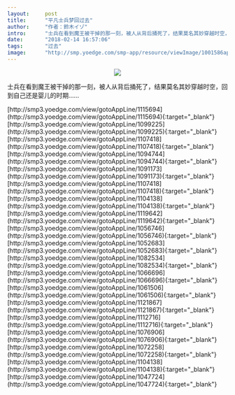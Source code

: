 ```yaml
---
layout:     post
title:      "平凡士兵梦回过去"
author:     "作者：鈴木イゾ"
intro:      "士兵在看到魔王被干掉的那一刻，被人从背后捅死了，结果莫名其妙穿越时空，回到自己还是婴儿的时期……"
date:       "2018-02-14 16:57:06"
tags:       "过去"
image:      "http://smp.yoedge.com/smp-app/resource/viewImage/1001586appline.png"
---
```

<div style="text-align: center">
<p><img src="http://smp.yoedge.com/smp-app/resource/viewImage/1001586appline.png"/></p>
</div>
<p class="post-meta">
<span>士兵在看到魔王被干掉的那一刻，被人从背后捅死了，结果莫名其妙穿越时空，回到自己还是婴儿的时期……</span>
</p>
[http://smp3.yoedge.com/view/gotoAppLine/1115694](http://smp3.yoedge.com/view/gotoAppLine/1115694){:target="_blank"}
[http://smp3.yoedge.com/view/gotoAppLine/1099225](http://smp3.yoedge.com/view/gotoAppLine/1099225){:target="_blank"}
[http://smp3.yoedge.com/view/gotoAppLine/1107418](http://smp3.yoedge.com/view/gotoAppLine/1107418){:target="_blank"}
[http://smp3.yoedge.com/view/gotoAppLine/1094744](http://smp3.yoedge.com/view/gotoAppLine/1094744){:target="_blank"}
[http://smp3.yoedge.com/view/gotoAppLine/1091173](http://smp3.yoedge.com/view/gotoAppLine/1091173){:target="_blank"}
[http://smp3.yoedge.com/view/gotoAppLine/1107418](http://smp3.yoedge.com/view/gotoAppLine/1107418){:target="_blank"}
[http://smp3.yoedge.com/view/gotoAppLine/1104138](http://smp3.yoedge.com/view/gotoAppLine/1104138){:target="_blank"}
[http://smp3.yoedge.com/view/gotoAppLine/1119642](http://smp3.yoedge.com/view/gotoAppLine/1119642){:target="_blank"}
[http://smp3.yoedge.com/view/gotoAppLine/1056746](http://smp3.yoedge.com/view/gotoAppLine/1056746){:target="_blank"}
[http://smp3.yoedge.com/view/gotoAppLine/1052683](http://smp3.yoedge.com/view/gotoAppLine/1052683){:target="_blank"}
[http://smp3.yoedge.com/view/gotoAppLine/1082534](http://smp3.yoedge.com/view/gotoAppLine/1082534){:target="_blank"}
[http://smp3.yoedge.com/view/gotoAppLine/1066696](http://smp3.yoedge.com/view/gotoAppLine/1066696){:target="_blank"}
[http://smp3.yoedge.com/view/gotoAppLine/1061506](http://smp3.yoedge.com/view/gotoAppLine/1061506){:target="_blank"}
[http://smp3.yoedge.com/view/gotoAppLine/1121867](http://smp3.yoedge.com/view/gotoAppLine/1121867){:target="_blank"}
[http://smp3.yoedge.com/view/gotoAppLine/1112716](http://smp3.yoedge.com/view/gotoAppLine/1112716){:target="_blank"}
[http://smp3.yoedge.com/view/gotoAppLine/1076906](http://smp3.yoedge.com/view/gotoAppLine/1076906){:target="_blank"}
[http://smp3.yoedge.com/view/gotoAppLine/1072258](http://smp3.yoedge.com/view/gotoAppLine/1072258){:target="_blank"}
[http://smp3.yoedge.com/view/gotoAppLine/1104138](http://smp3.yoedge.com/view/gotoAppLine/1104138){:target="_blank"}
[http://smp3.yoedge.com/view/gotoAppLine/1047724](http://smp3.yoedge.com/view/gotoAppLine/1047724){:target="_blank"}


